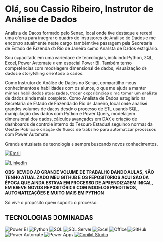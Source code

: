 # Olá, sou Cassio Ribeiro, Instrutor de Análise de Dados

Analista de Dados formado pelo Senac, local onde tive destaque e recebi uma oferta para integrar o quadro de instrutores de Análise de Dados e me encontro atualmente neste cargo, também tive passagem pela Secretaria de Estado de Fazenda do Rio de Janeiro como Analista de Dados estagiário.

Sou capacitado em uma variedade de tecnologias, incluindo Python, SQL, Excel, Power Automate e em especial Power BI. Também tenho competências com modelagem dimensional de dados, visualização de dados e storytelling orientado a dados.

Como Instrutor de Análise de Dados no Senac, compartilho meus conhecimentos e habilidades com os alunos, o que me ajuda a manter minhas habilidades atualizadas, trocar experiências e me tornar um analista de dados ainda mais completo.
Como Analista de Dados estagiário na Secretaria de Estado de Fazenda do Rio de Janeiro, local onde analisei grandes volumes de dados desde o processo de ETL usando SQL, manipulação dos dados com Python e Power Query, modelagem dimensional dos dados, cálculos avançados em DAX e criação de dashboards de controle interno do Tesouro Estadual seguindo normas da Gestão Pública e criação  de fluxos de trabalho para automatizar processos com Power Automate.

Grande entusiasta de tecnologia e sempre buscando novos conhecimentos.

[![Email](https://img.shields.io/badge/Email-D14836?style=for-the-badge&logo=gmail&logoColor=white)](mailto:cassioribeiro90@outlook.com)


[![LinkedIn](https://img.shields.io/badge/LinkedIn-0077B5?style=for-the-badge&logo=linkedin&logoColor=white)](https://www.linkedin.com/in/cassiocpr/)

**OBS: DEVIDO AO GRANDE VOLUME DE TRABALHO DANDO AULAS, NÃO TENHO ATUALIZADO MEU GITHUB E OS REPOSITÓRIOS AQUI SÃO DA ÉPOCA QUE AINDA ESTAVA EM PROCESSO DE APRENDIZAGEM INICAL, EM BREVE NOVOS REPOSITÓRIOS COM MODELOS PREDITIVOS, AUTOMATIZAÇÕES E MUITO MAIS EM PYTHON**

Só vive o propósito quem suporta o processo.

## TECNOLOGIAS DOMINADAS

![Power BI](https://img.shields.io/badge/Power%20BI-F2C811?style=for-the-badge&logo=power%20bi&logoColor=white)
![Python](https://img.shields.io/badge/Python-3776AB?style=for-the-badge&logo=python&logoColor=white)
![SQL](https://img.shields.io/badge/SQL-4479A1?style=for-the-badge&logo=sql&logoColor=white)
![SQL Server](https://img.shields.io/badge/SQL%20Server-CC2927?style=for-the-badge&logo=microsoft%20sql%20server&logoColor=white)
![Excel](https://img.shields.io/badge/Excel-217346?style=for-the-badge&logo=microsoft%20excel&logoColor=white)
![Office](https://img.shields.io/badge/Microsoft%20Office-D83B01?style=for-the-badge&logo=microsoft%20office&logoColor=white)
![GitHub](https://img.shields.io/badge/GitHub-181717?style=for-the-badge&logo=github&logoColor=white)
![Power Automate](https://img.shields.io/badge/Power%20Automate-0066FF?style=for-the-badge&logo=power%20automate&logoColor=white)
![Power Apps](https://img.shields.io/badge/Power%20Apps-742774?style=for-the-badge&logo=power%20apps&logoColor=white)
[![Copilot Studio](https://img.shields.io/badge/Copilot%20Studio-0078D4?style=for-the-badge&logo=microsoft&logoColor=white)](https://www.microsoft.com/en-us/microsoft-365/copilot)


